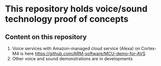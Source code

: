 # This repository holds voice/sound technology proof of concepts

## Content on this repository 
1. Voice services with Amazon-managed cloud service (Alexa) on Cortex-M4 is here https://github.com/ARM-software/MCU-demo-for-AVS
2. Other voice and sound demonstrations are in developments


